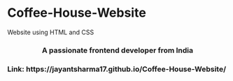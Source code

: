 # Coffee-House-Website
Website using HTML and CSS
<h3 align="center">A passionate frontend developer from India</h3>

<h3 align="left">Link: https://jayantsharma17.github.io/Coffee-House-Website/</h3>
<p align="left">
</p>
